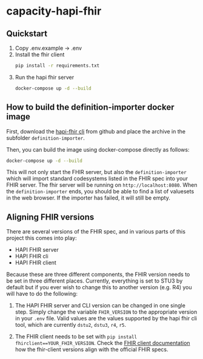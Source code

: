 # capacity-hapi-fhir

## Quickstart
1. Copy .env.example -> .env
2. Install the fhir client
    ```bash
   pip install -r requirements.txt
    ```
3. Run the hapi fhir server
    ```bash
   docker-compose up -d --build
    ```

## How to build the definition-importer docker image
First, download the 
[hapi-fhir cli](https://github.com/hapifhir/hapi-fhir/releases/download/v5.3.0/hapi-fhir-5.3.0-cli.tar.bz2) from 
github and place the archive in the subfolder `definition-importer`.

Then, you can build the image using docker-compose directly as follows:
```bash
docker-compose up -d --build
```
This will not only start the FHIR server, but also the `definition-importer` which will import standard codesystems listed in the FHIR spec into your FHIR server.
The fhir server will be running on `http://localhost:8080`.
When the `definition-importer` ends, you should be able to find a list of valuesets in the web browser. If the importer has failed, it will still be empty.

## Aligning FHIR versions
There are several versions of the FHIR spec, and in various parts of this project this comes into play:
- HAPI FHIR server
- HAPI FHIR cli
- HAPI FHIR client

Because these are three different components, the FHIR version needs to be set in three different places. Currently, 
everything is set to STU3 by default but if you ever wish to change this to another version (e.g. R4) you will have 
to do the following:

1. The HAPI FHIR server and CLI version can be changed in one single step. Simply change the variable `FHIR_VERSION` 
   to the appropriate version in your `.env` file. Valid values are the values supported by the hapi fhir cli tool, 
   which are currently `dstu2`, `dstu3`, `r4`, `r5`.

   
2. The FHIR client needs to be set with ```pip install fhirclient==YOUR_FHIR_VERSION```. 
   Check the [FHIR client documentation](https://github.com/smart-on-fhir/client-py) how the fhir-client versions align
   with the official FHIR specs.
   